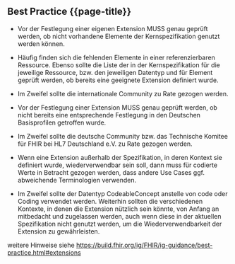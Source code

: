 ## Best Practice {{page-title}}

* Vor der Festlegung einer eigenen Extension MUSS genau geprüft werden, ob nicht vorhandene Elemente der Kernspezifikation genutzt werden können. 

* Häufig finden sich die fehlenden Elemente in einer referenzierbaren Ressource. Ebenso sollte die Liste der in der Kernspezifikation für die jeweilige Ressource, bzw. den jeweiligen Datentyp und für Element geprüft werden, ob bereits eine geeignete Extension definiert wurde.  

* Im Zweifel sollte die internationale Community zu Rate gezogen werden. 

* Vor der Festlegung einer Extension MUSS genau geprüft werden, ob nicht bereits eine entsprechende Festlegung in den Deutschen Basisprofilen getroffen wurde. 

* Im Zweifel sollte die deutsche Community bzw. das Technische Komitee für FHIR bei HL7 Deutschland e.V. zu Rate gezogen werden. 

* Wenn eine Extension außerhalb der Spezifikation, in deren Kontext sie definiert wurde, wiederverwendbar sein soll, dann muss für codierte Werte in Betracht gezogen werden, dass andere Use Cases ggf. abweichende Terminologien verwenden.  

* Im Zweifel sollte der Datentyp CodeableConcept anstelle von code oder Coding verwendet werden. Weiterhin sollten die verschiedenen Kontexte, in denen die Extension nützlich sein könnte, von Anfang an mitbedacht und zugelassen werden, auch wenn diese in der aktuellen Spezifikation nicht genutzt werden, um die Wiederverwendbarkeit der Extension zu gewährleisten.

weitere Hinweise siehe https://build.fhir.org/ig/FHIR/ig-guidance/best-practice.html#extensions 